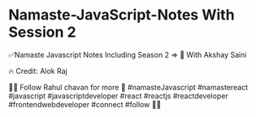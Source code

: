 # Namaste-JavaScript-Notes With Session 2 ##

✅Namaste Javascript Notes Including Season 2 => 🚀 With Akshay Saini

🔥 Credit: Alok Raj

🚀🚀 Follow Rahul chavan for more 🚀 #namasteJavascript #namastereact #javascript #javascriptdeveloper #react #reactjs #reactdeveloper #frontendwebdeveloper #connect #follow 🚀🚀
